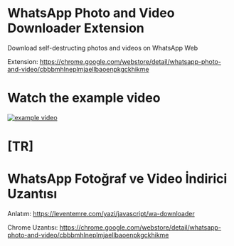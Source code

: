 # WhatsApp Photo and Video Downloader Extension

Download self-destructing photos and videos on WhatsApp Web

Extension: https://chrome.google.com/webstore/detail/whatsapp-photo-and-video/cbbbmhlneplmjaellbaoenpkgckhikme

# Watch the example video
[![example video](https://img.youtube.com/vi/PZVEi1Zd9l0/0.jpg)](https://www.youtube.com/watch?v=PZVEi1Zd9l0)

# [TR]

# WhatsApp Fotoğraf ve Video İndirici Uzantısı

Anlatım: https://leventemre.com/yazi/javascript/wa-downloader

Chrome Uzantısı: https://chrome.google.com/webstore/detail/whatsapp-photo-and-video/cbbbmhlneplmjaellbaoenpkgckhikme
